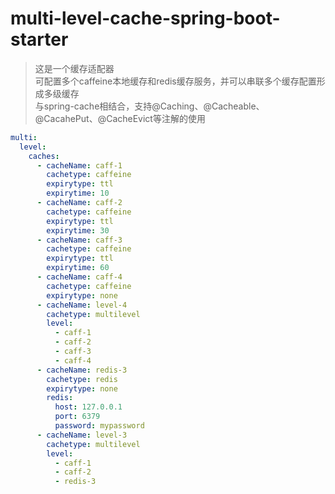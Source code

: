 # multi-level-cache-spring-boot-starter

> 这是一个缓存适配器  
> 可配置多个caffeine本地缓存和redis缓存服务，并可以串联多个缓存配置形成多级缓存  
> 与spring-cache相结合，支持@Caching、@Cacheable、@CacahePut、@CacheEvict等注解的使用

```yaml
multi:
  level:
    caches:
      - cacheName: caff-1
        cachetype: caffeine
        expirytype: ttl
        expirytime: 10
      - cacheName: caff-2
        cachetype: caffeine
        expirytype: ttl
        expirytime: 30
      - cacheName: caff-3
        cachetype: caffeine
        expirytype: ttl
        expirytime: 60
      - cacheName: caff-4
        cachetype: caffeine
        expirytype: none
      - cacheName: level-4
        cachetype: multilevel
        level:
          - caff-1
          - caff-2
          - caff-3
          - caff-4
      - cacheName: redis-3
        cachetype: redis
        expirytype: none
        redis:
          host: 127.0.0.1
          port: 6379
          password: mypassword
      - cacheName: level-3
        cachetype: multilevel
        level:
          - caff-1
          - caff-2
          - redis-3
```